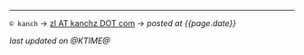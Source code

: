 ---
`© kanch` → [zl AT kanchz DOT com](kanchisme@gmail.com) → _posted at {{page.date}}_

_last updated on @KTIME@_